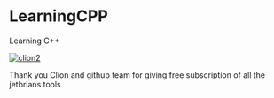 # LearningCPP
Learning C++

[![clion2](https://user-images.githubusercontent.com/86160411/169217432-2ab76c9b-5e2e-45f7-b2aa-b9608a5f3e85.svg)](https://www.jetbrains.com/clion/)

Thank you Clion and github team for giving free subscription of all the jetbrians tools
